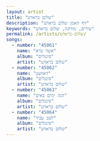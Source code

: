 ```yaml
---
layout: artist
title: "שלום בראדט"
description: "דף האמן שלום בראדט"
keywords: "שירים, מוזיקה, שלום בראדט"
permalink: /artists/שלום-בראדט/
songs:
  - number: "45061"
    name: "אשר ברא"
    album: "סינגלים"
    artist: "שלום בראדט"
  - number: "45062"
    name: "דאווענן"
    album: "סינגלים"
    artist: "שלום בראדט"
  - number: "45063"
    name: "הנה ימים באים"
    album: "סינגלים"
    artist: "שלום בראדט"
  - number: "45064"
    name: "לטב עביד"
    album: "סינגלים"
    artist: "שלום בראדט"
---
```

